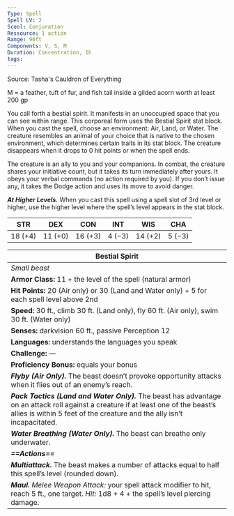 ```yaml
---
Type: Spell
Spell LV: 2
Scool: Conjuration
Ressource: 1 action
Range: 90ft
Components: V, S, M
Duration: Concentration, 1h
tags:
---
```

Source: Tasha's Cauldron of Everything

M = a feather, tuft of fur, and fish tail inside a gilded acorn worth at least 200 gp

You call forth a bestial spirit. It manifests in an unoccupied space that you can see within range. This corporeal form uses the Bestial Spirit stat block. When you cast the spell, choose an environment: Air, Land, or Water. The creature resembles an animal of your choice that is native to the chosen environment, which determines certain traits in its stat block. The creature disappears when it drops to 0 hit points or when the spell ends.

The creature is an ally to you and your companions. In combat, the creature shares your initiative count, but it takes its turn immediately after yours. It obeys your verbal commands (no action required by you). If you don’t issue any, it takes the Dodge action and uses its move to avoid danger.

**_At Higher Levels._** When you cast this spell using a spell slot of 3rd level or higher, use the higher level where the spell’s level appears in the stat block.


|STR|DEX|CON|INT|WIS|CHA|
|---|---|---|---|---|---|
|18 (+4)|11 (+0)|16 (+3)|4 (−3)|14 (+2)|5 (−3)

| Bestial Spirit                                                                                                                                                                                                  |
| --------------------------------------------------------------------------------------------------------------------------------------------------------------------------------------------------------------- |
| _Small beast_                                                                                                                                                                                                   |
| **Armor Class:** 11 + the level of the spell (natural armor)                                                                                                                                                    |
| **Hit Points:** 20 (Air only) or 30 (Land and Water only) + 5 for each spell level above 2nd                                                                                                                    |
| **Speed:** 30 ft., climb 30 ft. (Land only), fly 60 ft. (Air only), swim 30 ft. (Water only)                                                                                                                    |
| **Senses:** darkvision 60 ft., passive Perception 12                                                                                                                                                            |
| **Languages:** understands the languages you speak                                                                                                                                                              |
| **Challenge:** —                                                                                                                                                                                                |
| **Proficiency Bonus:** equals your bonus                                                                                                                                                                        |
| **_Flyby (Air Only)._** The beast doesn’t provoke opportunity attacks when it flies out of an enemy’s reach.                                                                                                    |
| **_Pack Tactics (Land and Water Only)._** The beast has advantage on an attack roll against a creature if at least one of the beast’s allies is within 5 feet of the creature and the ally isn’t incapacitated. |
| **_Water Breathing (Water Only)._** The beast can breathe only underwater.                                                                                                                                      |
| ***==Actions==***                                                                                                                                                                                               |
| **_Multiattack._** The beast makes a number of attacks equal to half this spell’s level (rounded down).                                                                                                         |
| **_Maul._** _Melee Weapon Attack:_ your spell attack modifier to hit, reach 5 ft., one target. _Hit:_ 1d8 + 4 + the spell’s level piercing damage.                                                              |
